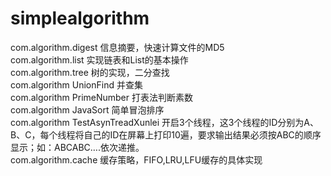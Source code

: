 # simplealgorithmcom.algorithm.digest 信息摘要，快速计算文件的MD5<br>com.algorithm.list 实现链表和List的基本操作<br>com.algorithm.tree 树的实现，二分查找<br>com.algorithm UnionFind 并查集<br>com.algorithm PrimeNumber 打表法判断素数<br>com.algorithm JavaSort 简单冒泡排序<br>com.algorithm TestAsynTreadXunlei 开启3个线程，这3个线程的ID分别为A、B、C，每个线程将自己的ID在屏幕上打印10遍，要求输出结果必须按ABC的顺序显示；如：ABCABC….依次递推。<br>com.algorithm.cache 缓存策略，FIFO,LRU,LFU缓存的具体实现